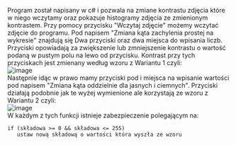 Program został napisany w c# i pozwala na zmiane kontrastu zdjęcia które w niego wczytamy oraz pokazuje histogramy zdjęcia ze zmienionym kontrastem. Przy pomocy przycisku "Wczytaj zdjęcie" możemy wczytać zdjęcie do programu. Pod napisem "Zmiana kąta zachylenia prostej na wykresie" znajdują się Dwa przyciski oraz dwa miejsca do wpisania liczb. Przyciski opowiadają za zwiększenie lub zmniejszenie kontrastu o wartość podaną w pustym polu na lewo od przycisku. Kontrast przy tych przyciskach jest zmienany według wzoru z Wariantu 1 czyli:  
![image](https://user-images.githubusercontent.com/80325475/116794564-2a9f4d00-aace-11eb-890f-2aa0298c83c7.png)  
Następnie idąc w prawo mamy przyciski pod i miejsca na wpisanie wartości pod napisem "Zmiana kąta oddzielnie dla jasnych i ciemnych". Przyciski działają podobnie jak te wyżej wymienione ale korzystają ze wzoru z Wariantu 2 czyli:  
![image](https://user-images.githubusercontent.com/80325475/116794593-6cc88e80-aace-11eb-8b6e-006b994356bd.png)  
W każdym z tych funkcji istnieje zabezpieczenie polegającym na:  
```
if (składowa >= 0 && składowa <= 255)
   ustaw nową składową o wartości która wyszła ze wzoru
```

